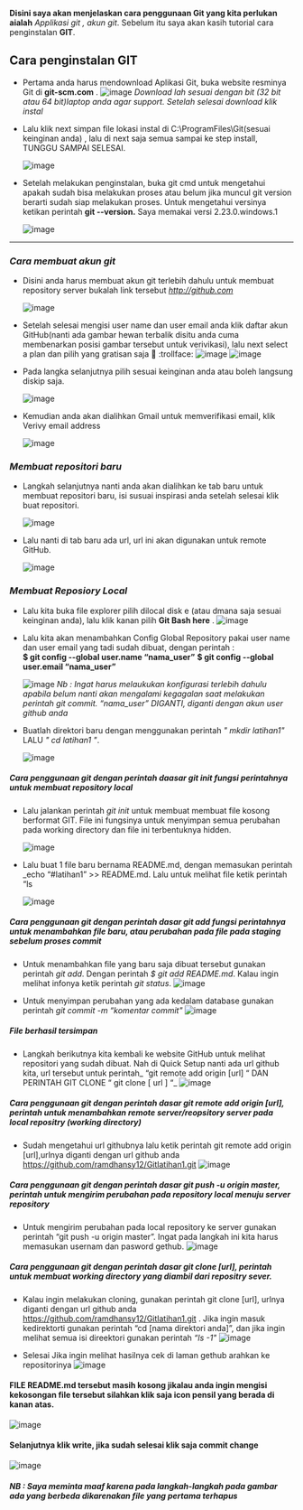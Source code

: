 **Disini saya akan menjelaskan cara penggunaan Git yang kita perlukan aialah**  *Applikasi git , akun git*. Sebelum itu saya akan kasih tutorial cara penginstalan **GIT**.
## Cara penginstalan GIT

  - Pertama anda harus mendownload Aplikasi  Git, buka website resminya Git  di **git-scm.com** .
     ![image](https://user-images.githubusercontent.com/56957725/67549327-2bfbf680-f72e-11e9-8cd7-01d077f52e97.png) *Download lah sesuai dengan bit (32 bit atau 64 bit)laptop anda agar support. Setelah selesai download klik instal*
- Lalu klik next simpan file lokasi instal di C:\ProgramFiles\Git(sesuai keinginan anda) , lalu di next saja semua sampai ke step install, TUNGGU SAMPAI SELESAI.

  ![image](https://user-images.githubusercontent.com/56957725/67549597-d8d67380-f72e-11e9-9387-456db6ca1fb8.png)

- Setelah melakukan penginstalan, buka git cmd  untuk mengetahui apakah sudah bisa melakukan proses atau belum jika muncul git version berarti sudah siap melakukan proses. Untuk mengetahui versinya ketikan perintah **git --version.**  Saya memakai versi 2.23.0.windows.1

  ![image](https://user-images.githubusercontent.com/56957725/67550296-4cc54b80-f730-11e9-917c-def7dba03b26.png)
--------------------------------------------------------------------------------------------------------------------------------------------------------------------------------------------------------------------------------------------------------------
### _Cara membuat akun git_
- Disini anda harus membuat akun git terlebih dahulu  untuk membuat repository server bukalah link tersebut *http://github.com*

   ![image](https://user-images.githubusercontent.com/56957725/67551828-0245ce00-f734-11e9-807f-7192730b13bd.png)

-  Setelah selesai mengisi user name dan user email anda klik daftar akun GitHub(nanti ada gambar hewan terbalik disitu anda cuma membenarkan posisi gambar tersebut untuk verivikasi), lalu next select a plan dan pilih yang gratisan saja :rofl: :trollface:
![image](https://user-images.githubusercontent.com/56957725/67552204-c9f2bf80-f734-11e9-946e-4fac8ae2324c.png) ![image](https://user-images.githubusercontent.com/56957725/67552228-d37c2780-f734-11e9-9c53-a2ecf3a4c125.png)

- Pada langka selanjutnya pilih sesuai keinginan anda atau boleh langsung diskip saja.
   
    ![image](https://user-images.githubusercontent.com/56957725/67553682-ef34fd00-f737-11e9-8087-f37ad1b4094f.png)


-  Kemudian  anda akan dialihkan Gmail untuk memverifikasi email, klik Verivy email address

    ![image](https://user-images.githubusercontent.com/56957725/67553596-c9a7f380-f737-11e9-8c42-a39fd14d8bf9.png)

  ### _Membuat repositori baru_

- Langkah selanjutnya nanti anda akan dialihkan ke tab baru untuk membuat repositori baru, isi susuai inspirasi anda setelah selesai klik buat repositori. 

   ![image](https://user-images.githubusercontent.com/56957725/67553515-936a7400-f737-11e9-9ff0-68930e75c056.png)

-  Lalu nanti di tab baru ada url, url ini akan digunakan untuk remote GitHub.

   ![image](https://user-images.githubusercontent.com/56957725/67555100-ded25180-f73a-11e9-8a67-4632153f5692.png)

### _Membuat Reposiory Local_

- Lalu kita buka file explorer pilih dilocal disk e (atau dmana saja sesuai keinginan anda), lalu klik kanan pilih **Git Bash here** .
![image](https://user-images.githubusercontent.com/56957725/67550770-82b6ff80-f731-11e9-80b2-8634bdb54913.png)

- Lalu kita akan menambahkan Config Global Repository  pakai user name dan user email yang tadi sudah dibuat, dengan perintah : 	
      **$ git config --global user.name “nama_user”**
      **$ git config --global user.email “nama_user”**

   ![image](https://user-images.githubusercontent.com/56957725/67551007-15f03500-f732-11e9-84fe-23d82394ca23.png)
_Nb : Ingat harus melaukukan konfigurasi terlebih dahulu apabila belum nanti akan mengalami kegagalan saat melakukan perintah git   commit. “nama_user” DIGANTI, diganti dengan akun user github anda_

- Buatlah direktori baru dengan menggunakan perintah *" mkdir latihan1"*  LALU *" cd latihan1 "*.

   ![image](https://user-images.githubusercontent.com/56957725/67551270-b6def000-f732-11e9-8e47-22cc1e4f6b27.png)

 ##### _Cara penggunaan git dengan perintah daasar git init fungsi  perintahnya  untuk membuat repository local_ 

- Lalu jalankan perintah *git init* untuk membuat membuat file kosong berformat GIT. File ini fungsinya untuk menyimpan semua perubahan pada working directory dan file ini terbentuknya hidden.
 
   ![image](https://user-images.githubusercontent.com/56957725/67551431-10471f00-f733-11e9-9332-11282f76d598.png)

-  Lalu buat 1 file baru bernama README.md, dengan memasukan perintah _echo “#latihan1” >> README.md. Lalu untuk melihat file ketik perintah “ls 

    ![image](https://user-images.githubusercontent.com/56957725/67556667-c31c7a80-f73d-11e9-987a-aed6f3b31328.png)
 ##### _Cara penggunaan git dengan perintah dasar git add  fungsi perintahnya untuk menambahkan file baru, atau perubahan pada file pada staging sebelum proses commit_
- Untuk menambahkan file yang baru saja dibuat tersebut gunakan perintah *git add*. Dengan perintah _$ git add README.md_. Kalau ingin melihat infonya ketik perintah _git status_.
  ![image](https://user-images.githubusercontent.com/56957725/67557024-71282480-f73e-11e9-8e9f-0589839218a9.png)

- Untuk menyimpan perubahan yang ada kedalam database gunakan perintah _git commit -m “komentar commit"_
  ![image](https://user-images.githubusercontent.com/56957725/67557721-cadd1e80-f73f-11e9-8f44-dc52f8676eb3.png)
##### **File berhasil tersimpan**

-  Langkah berikutnya kita kembali ke website GitHub untuk melihat repositori yang sudah dibuat.
Nah di Quick Setup nanti ada url github kita, url tersebut untuk perintah_ “git remote add origin [url] “ DAN PERINTAH GIT CLONE “ git clone [ url ] “_
  ![image](https://user-images.githubusercontent.com/56957725/67558013-5fe01780-f740-11e9-8051-0c56eeb82497.png)

 ##### _Cara penggunaan git dengan perintah dasar  git remote add origin [url], perintah untuk menambahkan remote server/reopsitory server pada local repositry (working directory)_

- Sudah mengetahui url githubnya lalu ketik perintah git remote add origin [url],urlnya diganti dengan url github anda https://github.com/ramdhansy12/Gitlatihan1.git
   ![image](https://user-images.githubusercontent.com/56957725/67558206-c2d1ae80-f740-11e9-821b-6116ba38d739.png)

 ##### _Cara penggunaan git dengan perintah dasar git push -u origin master, perintah untuk mengirim perubahan pada repository local menuju server repository_

- Untuk  mengirim perubahan pada local repository ke server gunakan perintah “git push -u origin master”. Ingat pada langkah ini kita harus memasukan usernam dan pasword gethub.
   ![image](https://user-images.githubusercontent.com/56957725/67558342-00363c00-f741-11e9-9e86-c2e4875b1e0f.png)

 ##### _Cara penggunaan git dengan perintah dasar  git clone [url], perintah untuk membuat working directory yang diambil dari repositry sever._

- Kalau ingin melakukan cloning, gunakan perintah git clone [url], urlnya diganti dengan url github anda https://github.com/ramdhansy12/Gitlatihan1.git . Jika ingin masuk kedirektorti gunakan perintah “cd [nama direktori anda]”, dan jika ingin melihat semua isi direektori gunakan perintah _“ls -1"_
  ![image](https://user-images.githubusercontent.com/56957725/67558684-a41fe780-f741-11e9-9a45-0e41db446c4c.png)

-  Selesai Jika ingin melihat hasilnya cek di  laman gethub arahkan ke repositorinya
  ![image](https://user-images.githubusercontent.com/56957725/67558476-45f30480-f741-11e9-841b-0a86e67bbf44.png)

#### **FILE README.md tersebut masih kosong jikalau anda ingin mengisi kekosongan file tersebut silahkan klik saja icon pensil yang berada di kanan atas**. 
  ![image](https://user-images.githubusercontent.com/56957725/67559345-f6153d00-f742-11e9-911b-ad22c874da88.png)

#### **Selanjutnya klik write, jika sudah selesai klik saja commit change**
![image](https://user-images.githubusercontent.com/56957725/67683036-2b2fc280-f9c3-11e9-98b7-1fa6f5a9c430.png)

##### **NB : Saya meminta maaf  karena pada langkah-langkah pada gambar ada yang berbeda dikarenakan file yang pertama terhapus**
